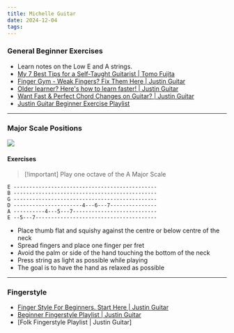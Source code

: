 ```yaml
---
title: Michelle Guitar
date: 2024-12-04
tags:
---
```


### General Beginner Exercises
-  Learn notes on the Low E and A strings.
- [My 7 Best Tips for a Self-Taught Guitarist | Tomo Fujita](https://www.youtube.com/watch?v=0AjGZKzt0ms&t=762s)
- [Finger Gym - Weak Fingers? Fix Them Here | Justin Guitar](https://www.youtube.com/watch?v=jFHF-U91jow&list=PLlwfspJqZ126hqrTeGvssFlJNuTk0a4-J&index=4)
- [Older learner? Here's how to learn faster! | Justin Guitar](https://www.youtube.com/watch?v=1xY1VS5-rqQ&list=PLlwfspJqZ126hqrTeGvssFlJNuTk0a4-J&index=1)
- [Want Fast & Perfect Chord Changes on Guitar? | Justin Guitar](https://www.youtube.com/watch?v=xSFHgeJUuIs&list=PLlwfspJqZ126hqrTeGvssFlJNuTk0a4-J&index=8)
- [Justin Guitar Beginner Exercise Playlist](https://www.youtube.com/playlist?list=PLlwfspJqZ126hqrTeGvssFlJNuTk0a4-J)

---

### Major Scale Positions
![](michelle-guitar-resources/Assets/MajorScaleShapes.png)

#### Exercises
> [!important] Play one octave of the A Major Scale

```
E ----------------------------------------------
B ----------------------------------------------
G ----------------------------------------------
D ----------------------4---6---7---------------
A ----------4---5---7---------------------------
E --5---7---------------------------------------
```

- Place thumb flat and squishy against the centre or below centre of the neck
- Spread fingers and place one finger per fret
- Avoid the palm or side of the hand touching the bottom of the neck
- Press string as light as possible while playing
- The goal is to have the hand as relaxed as possible


---

### Fingerstyle
- [Finger Style For Beginners. Start Here | Justin Guitar](https://www.youtube.com/watch?v=2WB8otOcz78&t=5s)
- [Beginner Fingerstyle Playlist | Justin Guitar](https://www.youtube.com/playlist?list=PLlwfspJqZ124AJI80XytatvV8NO7qY_VP)
- [Folk Fingerstyle Playlist | Justin Guitar]